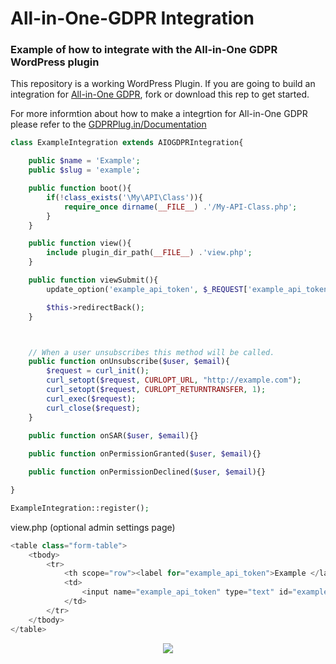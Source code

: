 # All-in-One-GDPR Integration
### Example of how to integrate with the All-in-One GDPR WordPress plugin

This repository is a working WordPress Plugin. If you are going to build an integration for [All-in-One GDPR](https://gdprplug.in/), fork or download this rep to get started.

For more informtion about how to make a integrtion for All-in-One GDPR please refer to the [GDPRPlug.in/Documentation](https://gdprplug.in/documentation)


```php
class ExampleIntegration extends AIOGDPRIntegration{

	public $name = 'Example';
	public $slug = 'example';

	public function boot(){
		if(!class_exists('\My\API\Class')){
			require_once dirname(__FILE__) .'/My-API-Class.php';
		}
	}

	public function view(){
		include plugin_dir_path(__FILE__) .'view.php';
	}

	public function viewSubmit(){
		update_option('example_api_token', $_REQUEST['example_api_token']);

		$this->redirectBack();
	}



	// When a user unsubscribes this method will be called. 
	public function onUnsubscribe($user, $email){
		$request = curl_init(); 
		curl_setopt($request, CURLOPT_URL, "http://example.com"); 
		curl_setopt($request, CURLOPT_RETURNTRANSFER, 1); 
		curl_exec($request); 
		curl_close($request);
	}
	
	public function onSAR($user, $email){}

	public function onPermissionGranted($user, $email){}

	public function onPermissionDeclined($user, $email){}

}

ExampleIntegration::register();
```

view.php (optional admin settings page)
```php
<table class="form-table">
	<tbody>	
		<tr>
			<th scope="row"><label for="example_api_token">Example </label></th>
			<td>
				<input name="example_api_token" type="text" id="example_api_token" aria-describedby="admin-email-description" value="<?= get_option('example_api_token') ?>" class="regular-text ltr">
			</td>
		</tr>
	</tbody>
</table>
```


<p align="center"><img src="https://GDPRPlug.in/static/example-integration.png"></p>
